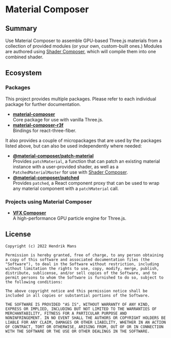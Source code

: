 # Material Composer

## Summary

Use Material Composer to assemble GPU-based Three.js materials from a collection of provided modules (or your own, custom-built ones.) Modules are authored using [Shader Composer], which will compile them into one combined shader.

## Ecosystem

### Packages

This project provides multiple packages. Please refer to each individual package for further documentation.

- **[material-composer](https://github.com/hmans/material-composer/tree/main/packages/material-composer)**  
  Core package for use with vanilla Three.js.
- **[material-composer-r3f](https://github.com/hmans/material-composer/tree/main/packages/material-composer-r3f)**  
  Bindings for react-three-fiber.

It also provides a couple of micropackages that are used by the packages listed above, but can also be used independently where needed:

- **[@material-composer/patch-material](https://github.com/hmans/material-composer/tree/main/packages/material-composer-patch-material)**  
  Provides `patchMaterial`, a function that can patch an existing material instance with a user-provided shader, as well as a `PatchedMaterialMaster` for use with [Shader Composer].
- **[@material-composer/patched](https://github.com/hmans/material-composer/tree/main/packages/material-composer-patched)**  
  Provides `patched`, a React component proxy that can be used to wrap any material component with a `patchMaterial` call.

### Projects using Material Composer

- **[VFX Composer](https://github.com/hmans/vfx-composer)**  
  A high-performance GPU particle engine for Three.js.

## License

```
Copyright (c) 2022 Hendrik Mans

Permission is hereby granted, free of charge, to any person obtaining
a copy of this software and associated documentation files (the
"Software"), to deal in the Software without restriction, including
without limitation the rights to use, copy, modify, merge, publish,
distribute, sublicense, and/or sell copies of the Software, and to
permit persons to whom the Software is furnished to do so, subject to
the following conditions:

The above copyright notice and this permission notice shall be
included in all copies or substantial portions of the Software.

THE SOFTWARE IS PROVIDED "AS IS", WITHOUT WARRANTY OF ANY KIND,
EXPRESS OR IMPLIED, INCLUDING BUT NOT LIMITED TO THE WARRANTIES OF
MERCHANTABILITY, FITNESS FOR A PARTICULAR PURPOSE AND
NONINFRINGEMENT. IN NO EVENT SHALL THE AUTHORS OR COPYRIGHT HOLDERS BE
LIABLE FOR ANY CLAIM, DAMAGES OR OTHER LIABILITY, WHETHER IN AN ACTION
OF CONTRACT, TORT OR OTHERWISE, ARISING FROM, OUT OF OR IN CONNECTION
WITH THE SOFTWARE OR THE USE OR OTHER DEALINGS IN THE SOFTWARE.
```

[shader composer]: https://github.com/hmans/shader-composer
